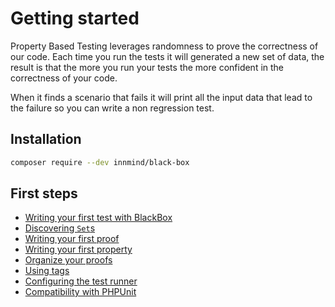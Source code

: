 # Getting started

Property Based Testing leverages randomness to prove the correctness of our code. Each time you run the tests it will generated a new set of data, the result is that the more you run your tests the more confident in the correctness of your code.

When it finds a scenario that fails it will print all the input data that lead to the failure so you can write a non regression test.

## Installation

```sh
composer require --dev innmind/black-box
```

## First steps

- [Writing your first test with BlackBox](test.md)
- [Discovering `Set`s](sets.md)
- [Writing your first proof](proof.md)
- [Writing your first property](property.md)
- [Organize your proofs](organize.md)
- [Using tags](tags.md)
- [Configuring the test runner](config.md)
- [Compatibility with PHPUnit](phpunit.md)
